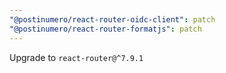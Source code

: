 ```yaml
---
"@postinumero/react-router-oidc-client": patch
"@postinumero/react-router-formatjs": patch
---
```


Upgrade to `react-router@^7.9.1`
